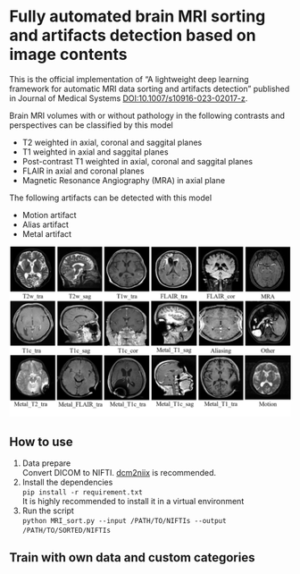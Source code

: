 # Fully automated brain MRI sorting and artifacts detection based on image contents

This is the official implementation of “A lightweight deep learning framework for automatic MRI data sorting and artifacts detection” published in Journal of Medical Systems [DOI:10.1007/s10916-023-02017-z](https://link.springer.com/article/10.1007/s10916-023-02017-z).

Brain MRI volumes with or without pathology in the following contrasts and perspectives can be classified by this model
- T2 weighted in axial, coronal and saggital planes
- T1 weighted in axial and saggital planes
- Post-contrast T1 weighted in axial, coronal and saggital planes
- FLAIR in axial and coronal planes
- Magnetic Resonance Angiography (MRA) in axial plane

The following artifacts can be detected with this model
- Motion artifact
- Alias artifact
- Metal artifact

 ![labels](labels.png)

## How to use
1. Data prepare\
Convert DICOM to NIFTI. [dcm2niix](https://github.com/rordenlab/dcm2niix) is recommended.
2. Install the dependencies\
`pip install -r requirement.txt`\
It is highly recommended to install it in a virtual environment
3. Run the script\
`python MRI_sort.py --input /PATH/TO/NIFTIs --output /PATH/TO/SORTED/NIFTIs`

## Train with own data and custom categories
